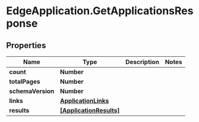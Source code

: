 # EdgeApplication.GetApplicationsResponse

## Properties

Name | Type | Description | Notes
------------ | ------------- | ------------- | -------------
**count** | **Number** |  | 
**totalPages** | **Number** |  | 
**schemaVersion** | **Number** |  | 
**links** | [**ApplicationLinks**](ApplicationLinks.md) |  | 
**results** | [**[ApplicationResults]**](ApplicationResults.md) |  | 


